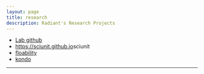 ```yaml
---
layout: page
title: research
description: Radiant's Research Projects 
---
```


<div class="navbar">
    <div class="navbar-inner">
        <ul class="nav">
            <li><a href="https://github.com/radiant-systems-lab/">Lab github</a></li>
            <li><a href="">https://sciunit.github.io</a>sciunit</li>
            <li><a href="https://floability.github.io">floability</a></li>
            <li><a href="https://kondo.hithub.io">kondo</a></li>
        </ul>
    </div>
</div>

---
